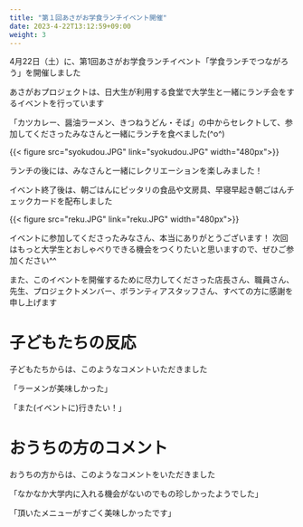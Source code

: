 ```yaml
---
title: "第１回あさがお学食ランチイベント開催"
date: 2023-4-22T13:12:59+09:00
weight: 3
---
```

4月22日（土）に、第1回あさがお学食ランチイベント「学食ランチでつながろう」を開催しました
<!--more-->

あさがおプロジェクトは、日大生が利用する食堂で大学生と一緒にランチ会をするイベントを行っています

「カツカレー、醤油ラーメン、きつねうどん・そば」の中からセレクトして、参加してくださったみなさんと一緒にランチを食べました(^o^)

{{< figure src="syokudou.JPG" link="syokudou.JPG" width="480px">}}

ランチの後には、みなさんと一緒にレクリエーションを楽しみました！

イベント終了後は、朝ごはんにピッタリの食品や文房具、早寝早起き朝ごはんチェックカードを配布しました

{{< figure src="reku.JPG" link="reku.JPG" width="480px">}}

イベントに参加してくださったみなさん、本当にありがとうございます！
次回はもっと大学生とおしゃべりできる機会をつくりたいと思いますので、ぜひご参加ください^^

また、このイベントを開催するために尽力してくださった店長さん、職員さん、先生、プロジェクトメンバー、ボランティアスタッフさん、すべての方に感謝を申し上げます

# 子どもたちの反応

子どもたちからは、このようなコメントいただきました

「ラーメンが美味しかった」

「また(イベントに)行きたい！」

# おうちの方のコメント

おうちの方からは、このようなコメントをいただきました

「なかなか大学内に入れる機会がないのでもの珍しかったようでした」

「頂いたメニューがすごく美味しかったです」


